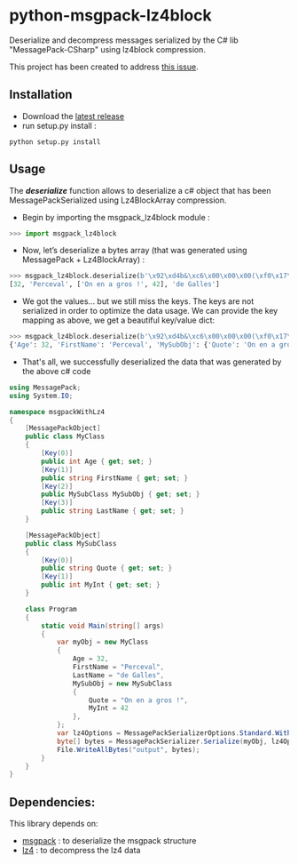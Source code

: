 # python-msgpack-lz4block

Deserialize and decompress messages serialized by the C# lib "MessagePack-CSharp" using lz4block compression.

This project has been created to address [this issue](https://github.com/neuecc/MessagePack-CSharp/issues/1278).

## Installation

- Download the [latest release](https://github.com/AlsidOfficial/python-msgpack-lz4block/releases/latest)
- run setup.py install :

```
python setup.py install
```

## Usage

The ***deserialize*** function allows to deserialize a c# object that has been MessagePackSerialized using
Lz4BlockArray compression.

- Begin by importing the msgpack_lz4block module :
```python
>>> import msgpack_lz4block
```

- Now, let’s deserialize a bytes array (that was generated using MessagePack + Lz4BlockArray) :

```python
>>> msgpack_lz4block.deserialize(b'\x92\xd4b&\xc6\x00\x00\x00(\xf0\x17\x94 \xa8Perceval\x92\xaeOn en a gros !*\xa9de Galles')
[32, 'Perceval', ['On en a gros !', 42], 'de Galles']
```

- We got the values... but we still miss the keys. The keys are not serialized in order to optimize the data usage. We can provide the key mapping as above, we get a beautiful key/value dict:

```python
>>> msgpack_lz4block.deserialize(b'\x92\xd4b&\xc6\x00\x00\x00(\xf0\x17\x94 \xa8Perceval\x92\xaeOn en a gros !*\xa9de Galles', key_map=['Age', 'FirstName', ('MySubObj', ['Quote', 'MyInt']), 'LastName'])
{'Age': 32, 'FirstName': 'Perceval', 'MySubObj': {'Quote': 'On en a gros !', 'MyInt': 42}, 'LastName': 'de Galles'}
```

- That's all, we successfully deserialized the data that was generated by the above c# code

```c#
using MessagePack;
using System.IO;

namespace msgpackWithLz4
{
    [MessagePackObject]
    public class MyClass
    {
        [Key(0)]
        public int Age { get; set; }
        [Key(1)]
        public string FirstName { get; set; }
        [Key(2)]
        public MySubClass MySubObj { get; set; }
        [Key(3)]
        public string LastName { get; set; }
    }

    [MessagePackObject]
    public class MySubClass
    {
        [Key(0)]
        public string Quote { get; set; }
        [Key(1)]
        public int MyInt { get; set; }
    }

    class Program
    {
        static void Main(string[] args)
        {
            var myObj = new MyClass
            {
                Age = 32,
                FirstName = "Perceval",
                LastName = "de Galles",
                MySubObj = new MySubClass
                {
                    Quote = "On en a gros !",
                    MyInt = 42
                },
            };
            var lz4Options = MessagePackSerializerOptions.Standard.WithCompression(MessagePackCompression.Lz4BlockArray);
            byte[] bytes = MessagePackSerializer.Serialize(myObj, lz4Options);
            File.WriteAllBytes("output", bytes);
        }
    }
}
```

## Dependencies:

This library depends on:

- [msgpack](https://github.com/msgpack/msgpack-python) : to deserialize the msgpack structure
- [lz4](https://github.com/python-lz4/python-lz4) : to decompress the lz4 data
